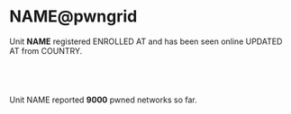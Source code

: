 # <span class="unit.name">NAME</span>@pwngrid

Unit <strong><span class="unit.name">NAME</span></strong> registered <span class="unit.enrolled_at">ENROLLED AT</span> and has been seen online 
<span class="unit.updated_at">UPDATED AT</span> from <span class="unit.country">COUNTRY</span>. 

<pre><code class="unit.data:uname">
</code></pre>

<pre><code class="unit.public_key">
</code></pre>

Unit <span class="unit.name">NAME</span> reported <strong><span class="unit.networks">9000</span></strong> 
pwned networks so far.

<div id="unitsession" style="display: none">
    <h3>Last Session</h3>
    <table width="100%">
        <tbody>
            <tr>
                <th width="20%">Duration</th>
                <td class="unit.session:duration"></td>
            </tr>
            <tr>
                <th>Peers Met</th>
                <td class="unit.session:peers"></td>
            </tr>
            <tr>
                <th>Associations</th>
                <td class="unit.session:associated"></td>
            </tr>
            <tr>
                <th>Deauths</th>
                <td class="unit.session:deauthed"></td>
            </tr>
            <tr>
                <th>Handshakes</th>
                <td class="unit.session:handshakes"></td>
            </tr>
            <tr>
                <th>Min Reward</th>
                <td class="unit.session:min_reward"></td>
            </tr>
            <tr>
                <th>Max Reward</th>
                <td class="unit.session:max_reward"></td>
            </tr>
            <tr>
                <th>Average Reward</th>
                <td class="unit.session:avg_reward"></td>
            </tr>
        </tbody>
    </table>
</div>
